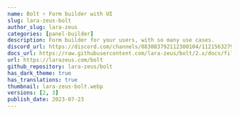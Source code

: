 ```yaml
---
name: Bolt ⚡️ Form builder with UI
slug: lara-zeus-bolt
author_slug: lara-zeus
categories: [panel-builder]
description: Form builder for your users, with so many use cases.
discord_url: https://discord.com/channels/883083792112300104/1121563279668555897
docs_url: https://raw.githubusercontent.com/lara-zeus/bolt/2.x/docs/filament.md
url: https://larazeus.com/bolt
github_repository: lara-zeus/bolt
has_dark_theme: true
has_translations: true
thumbnail: lara-zeus-bolt.webp
versions: [2, 3]
publish_date: 2023-07-23
---
```

